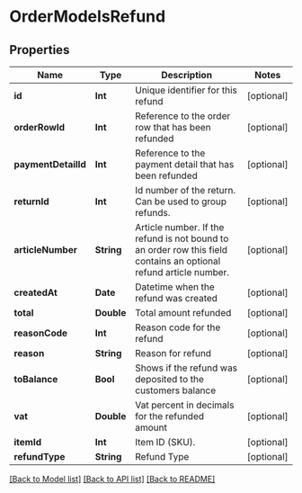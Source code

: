 # OrderModelsRefund

## Properties
Name | Type | Description | Notes
------------ | ------------- | ------------- | -------------
**id** | **Int** | Unique identifier for this refund | [optional] 
**orderRowId** | **Int** | Reference to the order row that has been refunded | [optional] 
**paymentDetailId** | **Int** | Reference to the payment detail that has been refunded | [optional] 
**returnId** | **Int** | Id number of the return. Can be used to group refunds. | [optional] 
**articleNumber** | **String** | Article number. If the refund is not bound to an order row this field contains an optional refund article number. | [optional] 
**createdAt** | **Date** | Datetime when the refund was created | [optional] 
**total** | **Double** | Total amount refunded | [optional] 
**reasonCode** | **Int** | Reason code for the refund | [optional] 
**reason** | **String** | Reason for refund | [optional] 
**toBalance** | **Bool** | Shows if the refund was deposited to the customers balance | [optional] 
**vat** | **Double** | Vat percent in decimals for the refunded amount | [optional] 
**itemId** | **Int** | Item ID (SKU). | [optional] 
**refundType** | **String** | Refund Type | [optional] 

[[Back to Model list]](../README.md#documentation-for-models) [[Back to API list]](../README.md#documentation-for-api-endpoints) [[Back to README]](../README.md)


